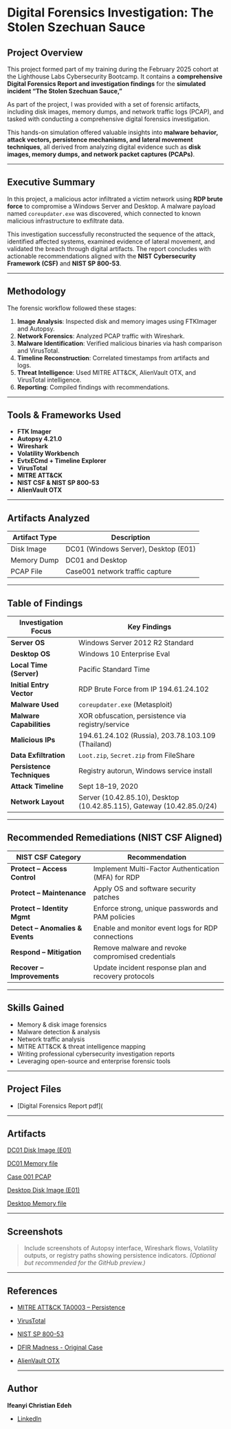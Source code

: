 # Digital Forensics Investigation: The Stolen Szechuan Sauce

##  Project Overview

This project formed part of my training during the February 2025 cohort at the Lighthouse Labs Cybersecurity Bootcamp. It contains a **comprehensive Digital Forensics Report and investigation findings** for the **simulated incident “The Stolen Szechuan Sauce,”**  

 As part of the project, I was provided with a set of forensic artifacts, including disk images, memory dumps, and network traffic logs (PCAP), and tasked with conducting a comprehensive digital forensics investigation. 
 
This hands-on simulation offered valuable insights into **malware behavior, attack vectors, persistence mechanisms, and lateral movement techniques**, all derived from analyzing digital evidence such as **disk images, memory dumps, and network packet captures (PCAPs)**.
 
---

##  Executive Summary

In this project, a malicious actor infiltrated a victim network using **RDP brute force** to compromise a Windows Server and Desktop. A malware payload named `coreupdater.exe` was discovered, which connected to known malicious infrastructure to exfiltrate data.

This investigation successfully reconstructed the sequence of the attack, identified affected systems, examined evidence of lateral movement, and validated the breach through digital artifacts. The report concludes with actionable recommendations aligned with the **NIST Cybersecurity Framework (CSF)** and **NIST SP 800-53**.

---

##  Methodology

The forensic workflow followed these stages:

1. **Image Analysis**: Inspected disk and memory images using FTKImager and Autopsy.
2. **Network Forensics**: Analyzed PCAP traffic with Wireshark.
3. **Malware Identification**: Verified malicious binaries via hash comparison and VirusTotal.
4. **Timeline Reconstruction**: Correlated timestamps from artifacts and logs.
5. **Threat Intelligence**: Used MITRE ATT&CK, AlienVault OTX, and VirusTotal intelligence.
6. **Reporting**: Compiled findings with recommendations.

---

##  Tools & Frameworks Used

- **FTK Imager**
- **Autopsy 4.21.0**
- **Wireshark**
- **Volatility Workbench**
- **EvtxECmd + Timeline Explorer**
- **VirusTotal**
- **MITRE ATT&CK**
- **NIST CSF & NIST SP 800-53**
- **AlienVault OTX**

---

##  Artifacts Analyzed

| Artifact Type          | Description                              |
|------------------------|------------------------------------------|
| Disk Image             | DC01 (Windows Server), Desktop (E01)     |
| Memory Dump            | DC01 and Desktop                         |
| PCAP File              | Case001 network traffic capture          |

---

##  Table of Findings

| Investigation Focus              | Key Findings |
|----------------------------------|--------------|
| **Server OS**                    | Windows Server 2012 R2 Standard |
| **Desktop OS**                   | Windows 10 Enterprise Eval |
| **Local Time (Server)**          | Pacific Standard Time |
| **Initial Entry Vector**         | RDP Brute Force from IP 194.61.24.102 |
| **Malware Used**                 | `coreupdater.exe` (Metasploit) |
| **Malware Capabilities**         | XOR obfuscation, persistence via registry/service |
| **Malicious IPs**               | 194.61.24.102 (Russia), 203.78.103.109 (Thailand) |
| **Data Exfiltration**            | `Loot.zip`, `Secret.zip` from FileShare |
| **Persistence Techniques**       | Registry autorun, Windows service install |
| **Attack Timeline**              | Sept 18–19, 2020 |
| **Network Layout**               | Server (10.42.85.10), Desktop (10.42.85.115), Gateway (10.42.85.0/24) |

---

##  Recommended Remediations (NIST CSF Aligned)

| NIST CSF Category               | Recommendation                                                   |
|--------------------------------|------------------------------------------------------------------|
| **Protect – Access Control**   | Implement Multi-Factor Authentication (MFA) for RDP              |
| **Protect – Maintenance**      | Apply OS and software security patches                          |
| **Protect – Identity Mgmt**    | Enforce strong, unique passwords and PAM policies               |
| **Detect – Anomalies & Events**| Enable and monitor event logs for RDP connections               |
| **Respond – Mitigation**       | Remove malware and revoke compromised credentials               |
| **Recover – Improvements**     | Update incident response plan and recovery protocols            |

---

##  Skills Gained

- Memory & disk image forensics
- Malware detection & analysis
- Network traffic analysis
- MITRE ATT&CK & threat intelligence mapping
- Writing professional cybersecurity investigation reports
- Leveraging open-source and enterprise forensic tools

---

##  Project Files

-  [Digital Forensics Report pdf](
  
---

## Artifacts 

[DC01 Disk Image (E01)](https://dfirmadness.com/case001/DC01-E01.zip)

[DC01 Memory file](https://dfirmadness.com/case001/DC01-memory.zip)

[Case 001 PCAP](https://dfirmadness.com/case001/case001-pcap.zip)

[Desktop Disk Image (E01)](https://dfirmadness.com/case001/DESKTOP-E01.zip)

[Desktop Memory file](https://dfirmadness.com/case001/DESKTOP-SDN1RPT-memory.zip) 

---

##  Screenshots

> Include screenshots of Autopsy interface, Wireshark flows, Volatility outputs, or registry paths showing persistence indicators. *(Optional but recommended for the GitHub preview.)*

---

##  References

- [MITRE ATT&CK TA0003 – Persistence](https://attack.mitre.org/tactics/TA0003/)
- [VirusTotal](https://www.virustotal.com/)
- [NIST SP 800-53](https://csrc.nist.gov/publications/detail/sp/800-53/rev-5/final)
- [DFIR Madness - Original Case](https://dfirmadness.com/answers-to-szechuan-case-001/)
- [AlienVault OTX](https://otx.alienvault.com/)


  ---


##  Author

**Ifeanyi Christian Edeh**  
- [LinkedIn](https://www.linkedin.com/in/ifeanyiedeh)
